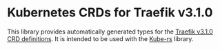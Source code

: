 # Kubernetes CRDs for Traefik v3.1.0

This library provides automatically generated types for the [Traefik v3.1.0 CRD definitions]. It is intended to be used with the [Kube-rs] library.

[Traefik v3.1.0 CRD definitions]: https://raw.githubusercontent.com/traefik/traefik/v3.1.0/integration/fixtures/k8s/01-traefik-crd.yml
[Kube-rs]: https://kube.rs/